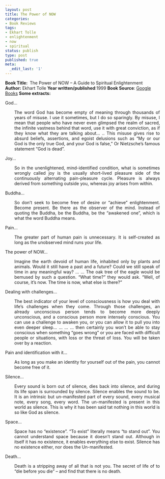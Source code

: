 ```yaml
---
layout: post
title: The Power of NOW
categories:
- Book Reviews
tags:
- Ekhart Tolle
- enlightenment
- now
- spiritual
status: publish
type: post
published: true
meta:
  _edit_last: '1'
---
```

<strong>Book Title: </strong> The Power of NOW – A Guide to Spiritual Enlightenment
<strong> Author:</strong> Ekhart Tolle
<strong> Year written/published</strong>:1999
<strong> Book Source</strong>: <a href="http://books.google.com/books?id=sQYqRCIhFAMC&amp;printsec=frontcover&amp;dq=the+power+of+NOW">Google Books</a>
<strong> Some extracts:</strong>

God...
<p style="padding-left: 30px; text-align: justify;">The word God has become empty of meaning through thousands of years of misuse. I use it sometimes, but I do so sparingly. By misuse, I mean that people who have never even glimpsed the realm of sacred, the infinite vastness behind that word, use it with great conviction, as if they know what they are talking about… .. This misuse gives rise to absurd beliefs, assertions, and egoist delusions such as “My or our God is the only true God, and your God is false,” Or Nietzsche’s famous statement “God is dead”.</p>

Joy…
<p style="padding-left: 30px; text-align: justify;">So in the unenlightened, mind-identified condition, what is sometimes wrongly called joy is the usually short-lived pleasure side of the continuously alternating pain-pleasure cycle. Pleasure is always derived from something outside you, whereas joy arises from within.</p>

Buddha…
<p style="padding-left: 30px; text-align: justify;">So don’t seek to become free of desire or “achieve” enlightenment. Become present. Be there as the observer of the mind. Instead of quoting the Buddha, be the Buddha, be the “awakened one”, which is what the word Buddha means.</p>

Pain…
<p style="padding-left: 30px; text-align: justify;">The greater part of human pain is unnecessary. It is self-created as long as the unobserved mind runs your life.</p>

The power of NOW…
<p style="padding-left: 30px; text-align: justify;">Imagine the earth devoid of human life, inhabited only by plants and animals. Would it still have a past and a future? Could we still speak of time in any meaningful way? … … The oak tree of the eagle would be bemused by such a question. “What time?” they would ask. “Well, of course, it’s now. The time is now, what else is there?”</p>

Dealing with challenges…
<p style="padding-left: 30px; text-align: justify;">The best indicator of your level of consciousness is how you deal with life’s challenges when they come. Through those challenges, an already unconscious person tends to become more deeply unconscious, and a conscious person more intensely conscious. You can use a challenge to awaken you, or you can allow it to pull you into even deeper sleep… … … … then certainly you won’t be able to stay conscious when something “goes wrong” or you are faced with difficult people or situations, with loss or the threat of loss. You will be taken over by a reaction.</p>

Pain and identification with it…
<p style="padding-left: 30px; text-align: justify;">As long as you make an identity for yourself out of the pain, you cannot become free of it.</p>

Silence…
<p style="padding-left: 30px; text-align: justify;">Every sound is born out of silence, dies back into silence, and during its life span is surrounded by silence. Silence enables the sound to be. It is an intrinsic but un-manifested part of every sound, every musical note, every song, every word. The un-manifested is present in this world as silence. This is why it has been said tat nothing in this world is so like God as silence.</p>

Space…
<p style="padding-left: 30px; text-align: justify;">Space has no “existence”. “To exist” literally means “to stand out”. You cannot understand space because it doesn’t stand out. Although in itself it has no existence, it enables everything else to exist. Silence has no existence either, nor does the Un-manifested.</p>

Death…
<p style="padding-left: 30px; text-align: justify;">Death is a stripping away of all that is not you. The secret of life of to “die before you die” – and find that there is no death.</p>
